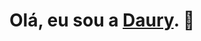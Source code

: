 # Olá, eu sou a [Daury](https://dauryellen.github.io/). 👋

<!--
**dauryellen/dauryellen** is a ✨ _special_ ✨ repository because its `README.md` (this file) appears on your GitHub profile.

Eu sou uma web developer iniciante. Estou estudando e praticando **HTML**, **CSS** e **JavaScript**. 

## O que tenho feito recentemente

Estou escrevendo alguns códigos para obter experiência prática nas tecnologias de desenvolvimento web e colocando aqui no meu GitHub.

Também possuo um blog no [Dev.to](https://dev.to/dauryellen) onde estou escrevendo sobre as coisas que estou apredendo no momento.

<p align='center'>
  <a href=""><img height="30" src=""></a>&nbsp;&nbsp;
</p>



Here are some ideas to get you started:

- 🔭 I’m currently working on ...
- 🌱 I’m currently learning ...
- 👯 I’m looking to collaborate on ...
- 🤔 I’m looking for help with ...
- 💬 Ask me about ...
- 📫 How to reach me: ...
- 😄 Pronouns: ...
- ⚡ Fun fact: ...
-->
